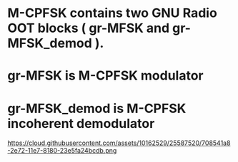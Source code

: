 # M-CPFSK contains two GNU Radio OOT blocks ( gr-MFSK and gr-MFSK_demod ).
# gr-MFSK is M-CPFSK modulator 
# gr-MFSK_demod is M-CPFSK incoherent demodulator  
https://cloud.githubusercontent.com/assets/10162529/25587520/708541a8-2e72-11e7-8180-23e5fa24bcdb.png
